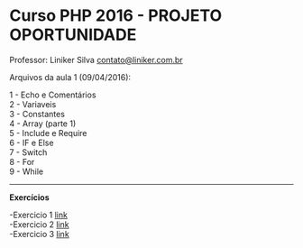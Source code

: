 ﻿﻿Curso PHP 2016 - PROJETO OPORTUNIDADE
=================================
Professor: Liniker Silva <contato@liniker.com.br>

Arquivos da aula 1 (09/04/2016):

1 - Echo e Comentários
<br>
2 - Variaveis
<br>
3 - Constantes
<br>
4 - Array (parte 1)
<br>
5 - Include e Require
<br>
6 - IF e Else
<br>
7 - Switch
<br>
8 - For 
<br>
9 - While

<hr>
<b>Exercícios</b>

-Exercicio 1 <a href='https://github.com/linikerdev/curso-php-2016/blob/master/exercicios/exec_01.md'>link</a>
<br>
-Exercicio 2 <a href='https://github.com/linikerdev/curso-php-2016/blob/master/exercicios/exec_02.md'>link</a>
<br>
-Exercicio 3 <a href='https://github.com/linikerdev/curso-php-2016/blob/master/exercicios/exec_03.md'>link</a>